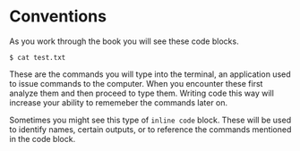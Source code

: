 # Conventions

As you work through the book you will see these code blocks.

```$ cat test.txt```

These are the commands you will type into the terminal, an application used to issue commands to the computer. When you encounter these first analyze them and then proceed to type them. Writing code this way will increase your ability to rememeber the commands later on. 

Sometimes you might see this type of `inline code` block. These will be used to identify names, certain outputs, or to reference the commands mentioned in the code block.